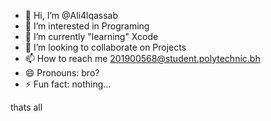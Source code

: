 - 👋 Hi, I’m @Ali4lqassab
- 👀 I’m interested in Programing
- 🌱 I’m currently "learning" Xcode
- 💞️ I’m looking to collaborate on Projects
- 📫 How to reach me 201900568@student.polytechnic.bh
- 😄 Pronouns: bro?
- ⚡ Fun fact: nothing...
  
thats all

<!---
Ali4lqassab/Ali4lqassab is a ✨ special ✨ repository because its `README.md` (this file) appears on your GitHub profile.
You can click the Preview link to take a look at your changes.
--->
